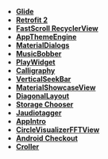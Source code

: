 
- <a href="https://github.com/bumptech/glide"><b>Glide</b></a>
- <a href="http://square.github.io/retrofit/"><b>Retrofit 2</b></a>
- <a href="https://github.com/timusus/RecyclerView-FastScroll"><b>FastScroll RecyclerView</b></a>
- <a href="https://github.com/afollestad/app-theme-engine"><b>AppThemeEngine</b></a>
- <a href="https://github.com/afollestad/material-dialogs"><b>MaterialDialogs</b></a>
- <a href="https://github.com/Cleveroad/MusicBobber"><b>MusicBobber</b></a>
- <a href="https://github.com/Cleveroad/PlayWidget"><b>PlayWidget</b></a>
- <a href="https://github.com/chrisjenx/Calligraphy"><b>Calligraphy</b></a>
- <a href="https://github.com/h6ah4i/android-verticalseekbar"><b>VerticalSeekBar</b></a>
- <a href="https://github.com/deano2390/MaterialShowcaseView"><b>MaterialShowcaseView</b></a>
- <a href="https://github.com/florent37/DiagonalLayout"><b>DiagonalLayout</b></a>
- <a href="https://github.com/codekidX/storage-chooser"><b>Storage Chooser</b></a>
- <a href="https://bitbucket.org/ijabz/jaudiotagger"><b>Jaudiotagger</b></a>
- <a href="https://github.com/paolorotolo/AppIntro"><b>AppIntro</b></a>
- <a href="https://github.com/HudsonAndroid/CircleVisualizerFFTView"><b>CircleVisualizerFFTView</b></a>
- <a href="https://github.com/serso/android-checkout"><b>Android Checkout</b></a>
- <a href="https://github.com/harjot-oberai/Croller"><b>Croller</b></a>
